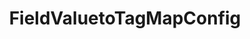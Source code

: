 ---
optionsClassName: FieldValuetoTagMapConfig
optionsClassFullName: MigrationTools._EngineV1.Configuration.FieldMap.FieldValuetoTagMapConfig
configurationSamples:
- name: default
  description: 
  code: >-
    {
      "$type": "FieldValuetoTagMapConfig",
      "WorkItemTypeName": "*",
      "sourceField": "System.Status",
      "pattern": "(Active|Resolved)",
      "formatExpression": "Status: {0}"
    }
  sampleFor: MigrationTools._EngineV1.Configuration.FieldMap.FieldValuetoTagMapConfig
description: Need to create a Tag based on a field value? Just create a regex match and choose how to populate the target.
className: FieldValuetoTagMapConfig
typeName: FieldMaps
architecture: v1
options:
- parameterName: formatExpression
  type: String
  description: missng XML code comments
  defaultValue: missng XML code comments
- parameterName: pattern
  type: String
  description: missng XML code comments
  defaultValue: missng XML code comments
- parameterName: sourceField
  type: String
  description: missng XML code comments
  defaultValue: missng XML code comments
- parameterName: WorkItemTypeName
  type: String
  description: missng XML code comments
  defaultValue: missng XML code comments
status: ready
processingTarget: Work Item Field
classFile: /src/MigrationTools/_EngineV1/Configuration/FieldMap/FieldValuetoTagMapConfig.cs
optionsClassFile: /src/MigrationTools/_EngineV1/Configuration/FieldMap/FieldValuetoTagMapConfig.cs

redirectFrom: []
layout: reference
toc: true
permalink: /Reference/v1/FieldMaps/FieldValuetoTagMapConfig/
title: FieldValuetoTagMapConfig
categories:
- FieldMaps
- v1
topics:
- topic: notes
  path: ../../../../../docs/Reference/v1/FieldMaps/FieldValuetoTagMapConfig-notes.md
  exists: false
  markdown: ''
- topic: introduction
  path: ../../../../../docs/Reference/v1/FieldMaps/FieldValuetoTagMapConfig-introduction.md
  exists: false
  markdown: ''

---